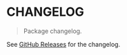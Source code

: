 # CHANGELOG

> Package changelog.

See [GitHub Releases](https://github.com/stdlib-js/math-iter-special-vercos/releases) for the changelog.